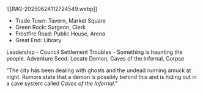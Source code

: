 ![[IMG-20250624112724549.webp]]


- Trade Town: Tavern, Market Square
- Green Rock:  Surgeon, Clerk
- Frostfire Road: Public House, Arena
- Great End: Library

Leadership - Council
Settlement Troubles - Something is haunting the people.
Adventure Seed: Locate Demon, Caves of the Infernal, Corpse

"The city has been dealing with ghosts and the undead running amuck at night. Rumors state that a demon is possibly behind this and is hiding out in a cave system called *Caves of the Infernal*."


